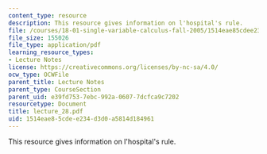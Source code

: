 ```yaml
---
content_type: resource
description: This resource gives information on l'hospital's rule.
file: /courses/18-01-single-variable-calculus-fall-2005/1514eae85cdee234d3d0a5814d184961_lecture_28.pdf
file_size: 155026
file_type: application/pdf
learning_resource_types:
- Lecture Notes
license: https://creativecommons.org/licenses/by-nc-sa/4.0/
ocw_type: OCWFile
parent_title: Lecture Notes
parent_type: CourseSection
parent_uid: e39fd753-7ebc-992a-0607-7dcfca9c7202
resourcetype: Document
title: lecture_28.pdf
uid: 1514eae8-5cde-e234-d3d0-a5814d184961
---
```

This resource gives information on l'hospital's rule.